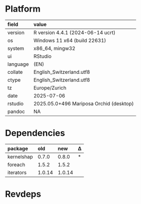 # Platform

|field    |value                                   |
|:--------|:---------------------------------------|
|version  |R version 4.4.1 (2024-06-14 ucrt)       |
|os       |Windows 11 x64 (build 22631)            |
|system   |x86_64, mingw32                         |
|ui       |RStudio                                 |
|language |(EN)                                    |
|collate  |English_Switzerland.utf8                |
|ctype    |English_Switzerland.utf8                |
|tz       |Europe/Zurich                           |
|date     |2025-07-06                              |
|rstudio  |2025.05.0+496 Mariposa Orchid (desktop) |
|pandoc   |NA                                      |

# Dependencies

|package    |old    |new    |Δ  |
|:----------|:------|:------|:--|
|kernelshap |0.7.0  |0.8.0  |*  |
|foreach    |1.5.2  |1.5.2  |   |
|iterators  |1.0.14 |1.0.14 |   |

# Revdeps

